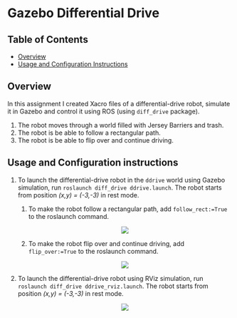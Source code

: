 # Gazebo Differential Drive


## Table of Contents

- [Overview](#overview)
- [Usage and Configuration Instructions](#usage-and-configuration-instructions)


## Overview

In this assignment I created Xacro files of a differential-drive robot, simulate it in Gazebo and control it using ROS (using `diff_drive` package).
1. The robot moves through a world filled with Jersey Barriers and trash.
2. The robot is be able to follow a rectangular path.
3. The robot is be able to flip over and continue driving.


## Usage and Configuration instructions

1. To launch the differential-drive robot in the `ddrive` world using Gazebo simulation, run `roslaunch diff_drive ddrive.launch`. The robot starts from position *(x,y) = (-3,-3)* in rest mode.

    1. To make the robot follow a rectangular path, add `follow_rect:=True` to the roslaunch command.

    <p align="center">
        <img align="center" src="https://github.com/YaelBenShalom/Gazebo-Differential-Drive-and-Arm-Motion-Planning/blob/master/diff_drive/GIFs/follow_rect.gif">
    </p>

    2. To make the robot flip over and continue driving, add `flip_over:=True` to the roslaunch command.

    <p align="center">
        <img align="center" src="https://github.com/YaelBenShalom/Gazebo-Differential-Drive-and-Arm-Motion-Planning/blob/master/diff_drive/GIFs/flip_over.gif">
    </p>

2. To launch the differential-drive robot using RViz simulation, run `roslaunch diff_drive ddrive_rviz.launch`. The robot starts from position *(x,y) = (-3,-3)* in rest mode.

    <p align="center">
        <img align="center" src="https://github.com/YaelBenShalom/Gazebo-Differential-Drive-and-Arm-Motion-Planning/blob/master/diff_drive/GIFs/follow_rect_rviz.gif">
    </p>

